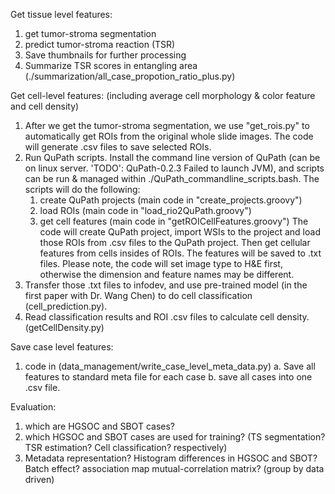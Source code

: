 Get tissue level features: 
1. get tumor-stroma segmentation
2. predict tumor-stroma reaction (TSR)
3. Save thumbnails for further processing
4. Summarize TSR scores in entangling area (./summarization/all_case_propotion_ratio_plus.py)

Get cell-level features: (including average cell morphology & color feature and cell density) 
1. After we get the tumor-stroma segmentation, we use "get_rois.py" to automatically get ROIs from the original whole slide images. The code will generate .csv files to save selected ROIs.
2. Run QuPath scripts. Install the command line version of QuPath (can be on linux server. 'TODO': QuPath-0.2.3 Failed to launch JVM), and scripts can be run & managed within ./QuPath_commandline_scripts.bash. The scripts will do the following:
   1) create QuPath projects (main code in "create_projects.groovy")
   2) load ROIs (main code in "load_rio2QuPath.groovy")
   3) get cell features (main code in "getROICellFeatures.groovy")
The code will create QuPath project, import WSIs to the project and load those ROIs from .csv files to the QuPath project.
Then get cellular features from cells insides of ROIs. The features will be saved to .txt files. Please note, the code will set image type to H&E first, otherwise the dimension and feature names may be different.
3. Transfer those .txt files to infodev, and use pre-trained model (in the first paper with Dr. Wang Chen) to do cell classification (cell_prediction.py).
4. Read classification results and ROI .csv files to calculate cell density. (getCellDensity.py)

Save case level features:
1. code in (data_management/write_case_level_meta_data.py)
   a. Save all features to standard meta file for each case
   b. save all cases into one .csv file.


Evaluation:
1. which are HGSOC and SBOT cases?
2. which HGSOC and SBOT cases are used for training?  (TS segmentation? TSR estimation? Cell classification? respectively)
3. Metadata representation? 
   Histogram differences in HGSOC and SBOT?
   Batch effect?
   association map
   mutual-correlation matrix? (group by data driven)








